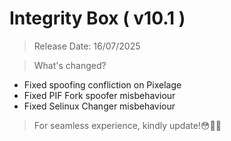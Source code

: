 # Integrity Box ( v10.1 )
> Release Date: 16/07/2025

> What's changed?
- Fixed spoofing confliction on Pixelage
- Fixed PIF Fork spoofer misbehaviour
- Fixed Selinux Changer misbehaviour

> For seamless experience, kindly update!😳👌🏻
